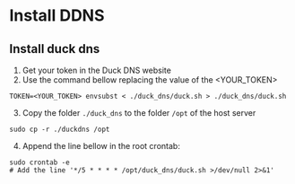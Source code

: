 # Install DDNS

## Install duck dns

1. Get your token in the Duck DNS website
2. Use the command bellow replacing the value of the <YOUR_TOKEN>

```
TOKEN=<YOUR_TOKEN> envsubst < ./duck_dns/duck.sh > ./duck_dns/duck.sh
```
3. Copy the folder `./duck_dns` to the folder `/opt` of the host server
```
sudo cp -r ./duckdns /opt
```
4. Append the line bellow in the root crontab:
```
sudo crontab -e
# Add the line '*/5 * * * * /opt/duck_dns/duck.sh >/dev/null 2>&1'
```

